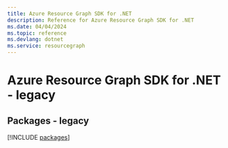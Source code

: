 ```yaml
---
title: Azure Resource Graph SDK for .NET
description: Reference for Azure Resource Graph SDK for .NET
ms.date: 04/04/2024
ms.topic: reference
ms.devlang: dotnet
ms.service: resourcegraph
---
```

# Azure Resource Graph SDK for .NET - legacy
## Packages - legacy
[!INCLUDE [packages](resource-graph-index.md)]
